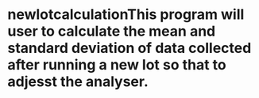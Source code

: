 # newlotcalculationThis program will user to calculate the mean and standard deviation of data collected after running a new lot so that to adjesst the analyser.
